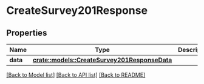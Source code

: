 # CreateSurvey201Response

## Properties

Name | Type | Description | Notes
------------ | ------------- | ------------- | -------------
**data** | [**crate::models::CreateSurvey201ResponseData**](create_survey_201_response_data.md) |  | 

[[Back to Model list]](../README.md#documentation-for-models) [[Back to API list]](../README.md#documentation-for-api-endpoints) [[Back to README]](../README.md)


